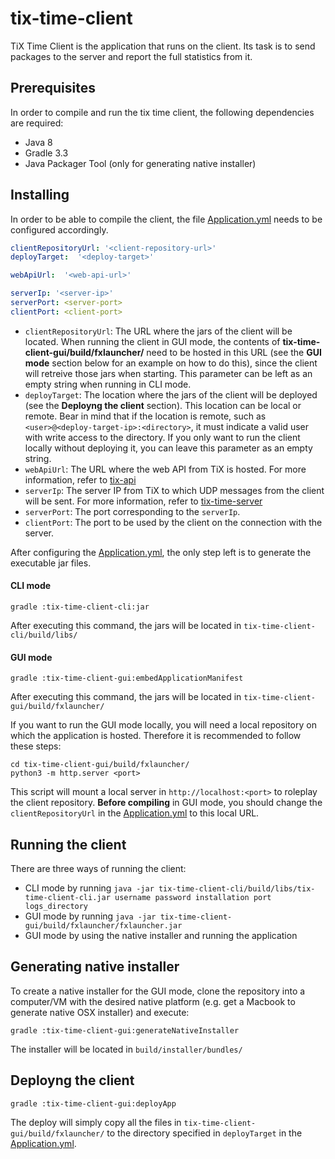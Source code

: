 # tix-time-client
TiX Time Client is the application that runs on the client. Its task is to send packages to the server and report the full statistics from it.

## Prerequisites

In order to compile and run the tix time client, the following dependencies are required:
* Java 8
* Gradle 3.3
* Java Packager Tool (only for generating native installer)

## Installing

In order to be able to compile the client, the file [Application.yml](tix-time-client-cli/src/main/resources/Application.yml) needs to be configured accordingly.

```yaml
clientRepositoryUrl: '<client-repository-url>'
deployTarget:  '<deploy-target>'

webApiUrl:  '<web-api-url>'

serverIp: '<server-ip>'
serverPort: <server-port>
clientPort: <client-port>
```

* `clientRepositoryUrl`: The URL where the jars of the client will be located. When running the client in GUI mode, the contents of **tix-time-client-gui/build/fxlauncher/** need to be hosted in this URL (see the **GUI mode** section below for an example on how to do this), since the client will retreive those jars when starting. This parameter can be left as an empty string when running in CLI mode.
* `deployTarget`: The location where the jars of the client will be deployed (see the **Deployng the client** section). This location can be local or remote. Bear in mind that if the location is remote, such as `<user>@<deploy-target-ip>:<directory>`, it must indicate a valid user with write access to the directory. If you only want to run the client locally without deploying it, you can leave this parameter as an empty string.
* `webApiUrl`: The URL where the web API from TiX is hosted. For more information, refer to [tix-api](https://github.com/TiX-measurements/tix-api)
* `serverIp`: The server IP from TiX to which UDP messages from the client will be sent. For more information, refer to [tix-time-server](https://github.com/TiX-measurements/tix-time-server)
* `serverPort`: The port corresponding to the `serverIp`.
* `clientPort`: The port to be used by the client on the connection with the server.

After configuring the [Application.yml](tix-time-client-cli/src/main/resources/Application.yml), the only step left is to generate the executable jar files.

#### CLI mode
```
gradle :tix-time-client-cli:jar 
```
After executing this command, the jars will be located in `tix-time-client-cli/build/libs/`

#### GUI mode

```
gradle :tix-time-client-gui:embedApplicationManifest 
```
After executing this command, the jars will be located in `tix-time-client-gui/build/fxlauncher/`

If you want to run the GUI mode locally, you will need a local repository on which the application is hosted. Therefore it is recommended to follow these steps:

```
cd tix-time-client-gui/build/fxlauncher/
python3 -m http.server <port>
```

This script will mount a local server in `http://localhost:<port>` to roleplay the client repository. **Before compiling** in GUI mode, you should change the `clientRepositoryUrl` in the [Application.yml](tix-time-client-cli/src/main/resources/Application.yml) to this local URL.


## Running the client

There are three ways of running the client:

* CLI mode by running `java -jar tix-time-client-cli/build/libs/tix-time-client-cli.jar username password installation port logs_directory`
* GUI mode by running `java -jar tix-time-client-gui/build/fxlauncher/fxlauncher.jar`
* GUI mode by using the native installer and running the application

## Generating native installer

To create a native installer for the GUI mode, clone the repository into a computer/VM with the desired native platform (e.g. get a Macbook to generate native OSX installer) and execute: 

```
gradle :tix-time-client-gui:generateNativeInstaller
```
The installer will be located in `build/installer/bundles/`

## Deployng the client 

```
gradle :tix-time-client-gui:deployApp
```

The deploy will simply copy all the files in `tix-time-client-gui/build/fxlauncher/` to the directory specified in `deployTarget` in the [Application.yml](tix-time-client-cli/src/main/resources/Application.yml).